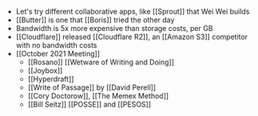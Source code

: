 - Let's try different collaborative apps, like [[Sprout]] that Wei Wei builds
- [[Butter]] is one that [[Boris]] tried the other day
- Bandwidth is 5x more expensive than storage costs, per GB
- [[Cloudflare]] released [[Cloudflare R2]], an [[Amazon S3]] competitor with no bandwidth costs
- [[October 2021 Meeting]]
	- [[Rosano]] [[Wetware of Writing and Doing]]
	- [[Joybox]]
	- [[Hyperdraft]]
	- [[Write of Passage]] by [[David Perell]]
	- [[Cory Doctorow]], [[The Memex Method]]
	- [[Bill Seitz]] [[POSSE]] and [[PESOS]]